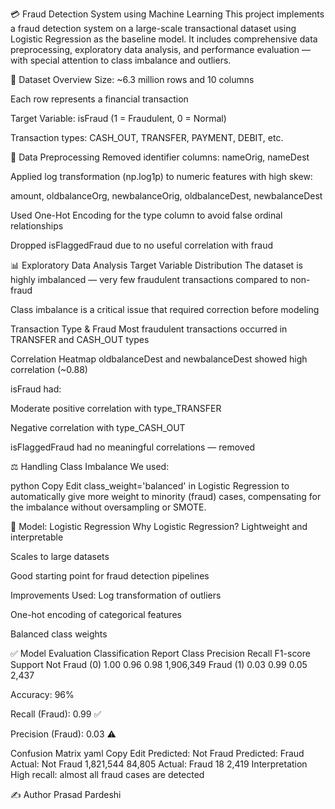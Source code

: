 💳 Fraud Detection System using Machine Learning
This project implements a fraud detection system on a large-scale transactional dataset using Logistic Regression as the baseline model. It includes comprehensive data preprocessing, exploratory data analysis, and performance evaluation — with special attention to class imbalance and outliers.

📁 Dataset Overview
Size: ~6.3 million rows and 10 columns

Each row represents a financial transaction

Target Variable: isFraud (1 = Fraudulent, 0 = Normal)

Transaction types: CASH_OUT, TRANSFER, PAYMENT, DEBIT, etc.

🧹 Data Preprocessing
Removed identifier columns: nameOrig, nameDest

Applied log transformation (np.log1p) to numeric features with high skew:

amount, oldbalanceOrg, newbalanceOrig, oldbalanceDest, newbalanceDest

Used One-Hot Encoding for the type column to avoid false ordinal relationships

Dropped isFlaggedFraud due to no useful correlation with fraud

📊 Exploratory Data Analysis
Target Variable Distribution
The dataset is highly imbalanced — very few fraudulent transactions compared to non-fraud

Class imbalance is a critical issue that required correction before modeling

Transaction Type & Fraud
Most fraudulent transactions occurred in TRANSFER and CASH_OUT types

Correlation Heatmap
oldbalanceDest and newbalanceDest showed high correlation (~0.88)

isFraud had:

Moderate positive correlation with type_TRANSFER

Negative correlation with type_CASH_OUT

isFlaggedFraud had no meaningful correlations — removed

⚖️ Handling Class Imbalance
We used:

python
Copy
Edit
class_weight='balanced'
in Logistic Regression to automatically give more weight to minority (fraud) cases, compensating for the imbalance without oversampling or SMOTE.

🧠 Model: Logistic Regression
Why Logistic Regression?
Lightweight and interpretable

Scales to large datasets

Good starting point for fraud detection pipelines

Improvements Used:
Log transformation of outliers

One-hot encoding of categorical features

Balanced class weights

✅ Model Evaluation
Classification Report
Class	Precision	Recall	F1-score	Support
Not Fraud (0)	1.00	0.96	0.98	1,906,349
Fraud (1)	0.03	0.99	0.05	2,437

Accuracy: 96%

Recall (Fraud): 0.99 ✅

Precision (Fraud): 0.03 ⚠️

Confusion Matrix
yaml
Copy
Edit
                         Predicted: Not Fraud     Predicted: Fraud
Actual: Not Fraud            1,821,544               84,805
Actual: Fraud                      18                2,419
Interpretation
High recall: almost all fraud cases are detected


✍️ Author
Prasad Pardeshi
